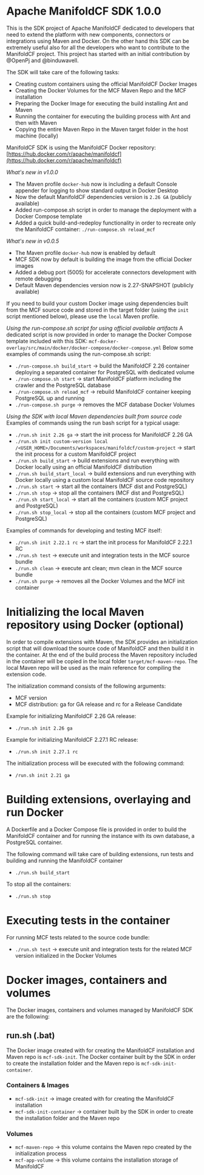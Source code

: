 # Apache ManifoldCF SDK 1.0.0
This is the SDK project of Apache ManifoldCF dedicated to developers that need to extend the platform with new components, connectors or integrations using Maven and Docker. On the other hand this SDK can be extremely useful also for all the developers who want to contribute to the ManifoldCF project.
This project has started with an initial contribution by @OpenPj and @binduwavell.

The SDK will take care of the following tasks:
* Creating custom containers using the official ManifoldCF Docker Images
* Creating the Docker Volumes for the MCF Maven Repo and the MCF installation
* Preparing the Docker Image for executing the build installing Ant and Maven
* Running the container for executing the building process with Ant and then with Maven
* Copying the entire Maven Repo in the Maven target folder in the host machine (locally)

ManifoldCF SDK is using the ManifoldCF Docker repository:
[https://hub.docker.com/r/apache/manifoldcf](https://hub.docker.com/r/apache/manifoldcf)

*What's new in v1.0.0* 
* The Maven profile `docker-hub` now is including a default Console appender for logging to show standard output in Docker Desktop
* Now the default ManifoldCF dependencies version is `2.26 GA` (publicly available)
* Added run-compose.sh script in order to manage the deployment with a Docker Compose template
* Added a quick build-and-redeploy functionality in order to recreate only the ManifoldCF container: `./run-compose.sh reload_mcf` 

*What's new in v0.0.5* 
* The Maven profile `docker-hub` now is enabled by default
* MCF SDK now by default is building the image from the official Docker images
* Added a debug port (5005) for accelerate connectors development with remote debugging
* Default Maven dependencies version now is 2.27-SNAPSHOT (publicly available)

If you need to build your custom Docker image using dependencies built from the MCF source code and stored in the target folder (using the `init` script mentioned below), please use the `local` Maven profile.

*Using the run-compose.sh script for using official available artifacts*
A dedicated script is now provided in order to manage the Docker Compose template included with this SDK: `mcf-docker-overlay/src/main/docker/docker-compose/docker-compose.yml` 
Below some examples of commands using the run-compose.sh script:
* `./run-compose.sh build_start` -> build the ManifoldCF 2.26 container deploying a separated container for PostgreSQL with dedicated volume
* `./run-compose.sh start` -> start ManifoldCF platform including the crawler and the PostgreSQL database
* `./run-compose.sh reload_mcf` -> rebuild ManifoldCF container keeping PostgreSQL up and running
* `./run-compose.sh purge` -> removes the MCF database Docker Volumes


*Using the SDK with local Maven dependencies built from source code*
Examples of commands using the run bash script for a typical usage:
* `./run.sh init 2.26 ga` -> start the init process for ManifoldCF 2.26 GA
* `./run.sh init custom-version local /<USER_HOME>/Documents/workspaces/manifoldcf/custom-project` -> start the init process for a custom ManifoldCF project
* `./run.sh build_start` -> build extensions and run everything with Docker locally using an official ManifoldCF distribution
* `./run.sh build_start_local` -> build extensions and run everything with Docker locally using a custom local ManifoldCF source code repository
* `./run.sh start` -> start all the containers (MCF dist and PostgreSQL)
* `./run.sh stop` -> stop all the containers (MCF dist and PostgreSQL)
* `./run.sh start_local` -> start all the containers (custom MCF project and PostgreSQL)
* `./run.sh stop_local` -> stop all the containers (custom MCF project and PostgreSQL)

Examples of commands for developing and testing MCF itself:
* `./run.sh init 2.22.1 rc` -> start the init process for ManifoldCF 2.22.1 RC
* `./run.sh test` -> execute unit and integration tests in the MCF source bundle
* `./run.sh clean` -> execute ant clean; mvn clean in the MCF source bundle
* `./run.sh purge` -> removes all the Docker Volumes and the MCF init container

# Initializing the local Maven repository using Docker (optional)
In order to compile extensions with Maven, the SDK provides an initialization script that will download the source code of ManifoldCF and then build it in the container. At the end of the build process the Maven repository included in the container will be copied in the local folder `target/mcf-maven-repo`. The local Maven repo will be used as the main reference for compiling the extension code.

The initialization command consists of the following arguments:
* MCF version
* MCF distribution: ga for GA release and rc for a Release Candidate

Example for initializing ManifoldCF 2.26 GA release:
* `./run.sh init 2.26 ga`

Example for initializing ManifoldCF 2.27.1 RC release:
* `./run.sh init 2.27.1 rc`

The initialization process will be executed with the following command:
* `/run.sh init 2.21 ga`

# Building extensions, overlaying and run Docker
A Dockerfile and a Docker Compose file is provided in order to build the ManifoldCF container and for running the instance with its own database, a PostgreSQL container.

The following command will take care of building extensions, run tests and building and running the ManifoldCF container
* `./run.sh build_start`

To stop all the containers:
* `./run.sh stop`

# Executing tests in the container
For running MCF tests related to the source code bundle:
* `./run.sh test` -> execute unit and integration tests for the related MCF version initialized in the Docker Volumes

# Docker images, containers and volumes
The Docker images, containers and volumes managed by ManifoldCF SDK are the following:

## run.sh (.bat)

The Docker image created with for creating the ManifoldCF installation and Maven repo is `mcf-sdk-init`.
The Docker container built by the SDK in order to create the installation folder and the Maven repo is `mcf-sdk-init-container`.

### Containers & Images

* `mcf-sdk-init` -> image created with for creating the ManifoldCF installation
* `mcf-sdk-init-container` -> container built by the SDK in order to create the installation folder and the Maven repo 

### Volumes
* `mcf-maven-repo` -> this volume contains the Maven repo created by the initialization process
* `mcf-app-volume` -> this volume contains the installation storage of ManifoldCF
